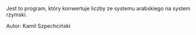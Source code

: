 Jest to program, który konwertuje liczby ze systemu arabskiego na system rzymski.

Autor: Kamil Szpechciński 